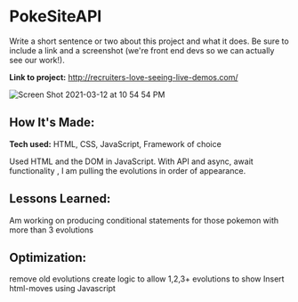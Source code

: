 # PokeSiteAPI
Write a short sentence or two about this project and what it does. Be sure to include a link and a screenshot (we're front end devs so we can actually see our work!).

**Link to project:** http://recruiters-love-seeing-live-demos.com/

![Screen Shot 2021-03-12 at 10 54 54 PM](https://user-images.githubusercontent.com/70117282/111022225-53387f80-8386-11eb-88c7-8e40b9a06672.png)

## How It's Made:

**Tech used:** HTML, CSS, JavaScript, Framework of choice

Used HTML and the DOM in JavaScript. With API and async, await functionality , I am pulling the evolutions in order of appearance. 


## Lessons Learned:

Am working on producing conditional statements for those pokemon with more than 3 evolutions

## Optimization:
remove old evolutions
create logic to allow 1,2,3+ evolutions to show
Insert html-moves using Javascript


